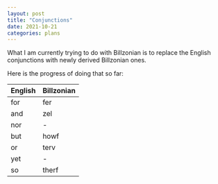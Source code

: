 ```yaml
---
layout: post
title: "Conjunctions"
date: 2021-10-21
categories: plans
---
```


What I am currently trying to do with Billzonian is to replace the
English conjunctions with newly derived Billzonian ones.

Here is the progress of doing that so far:

| English | Billzonian |
|---------|------------|
| for     | fer        |
| and     | zel        |
| nor     | -          |
| but     | howf       |
| or      | terv       |
| yet     | -          |
| so      | therf      |